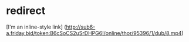 # redirect 
[I'm an inline-style link] (http://sub6-a.friday.bid/token:B6cSoCS2uSrDHPG6I/online/thor/95396/1/dub/8.mp4)
